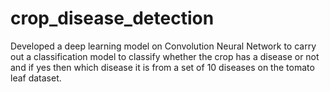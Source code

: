 # crop_disease_detection
Developed a deep learning model on Convolution Neural Network to carry out a classification model to classify whether the crop has a disease or not and if yes then which disease it is from a set of 10 diseases on the tomato leaf dataset.
